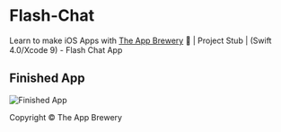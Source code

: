 # Flash-Chat
Learn to make iOS Apps with [The App Brewery](https://www.appbrewery.co) 📱 | Project Stub | (Swift 4.0/Xcode 9) - Flash Chat App


## Finished App
![Finished App](https://github.com/londonappbrewery/Images/blob/master/Flash%20Chat.gif)



Copyright © The App Brewery
